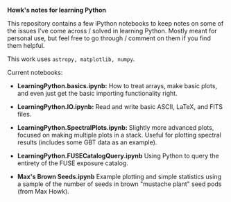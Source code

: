**Howk's notes for learning Python**

This repository contains a few iPython notebooks to keep notes on some of the issues I've come across / solved in learning Python. Mostly meant for personal use, but feel free to go through / comment on them if you find them helpful.

This work uses `astropy, matplotlib, numpy`.

Current notebooks:

* **LearningPython.basics.ipynb:** How to treat arrays, make basic plots, and even just get the basic importing functionality right.

* **LearningPython.IO.ipynb:** Read and write basic ASCII, LaTeX, and FITS files.

* **LearningPython.SpectralPlots.ipynb:** Slightly more advanced plots, focused on making multiple plots in a stack. Useful for plotting spectral results (includes some GBT data as an example).

* **LearningPython.FUSECatalogQuery.ipynb** Using Python to query the entirety of the FUSE exposure catalog.

* **Max's Brown Seeds.ipynb** Example plotting and simple statistics using a sample of the number of seeds in brown "mustache plant" seed pods (from Max Howk).
